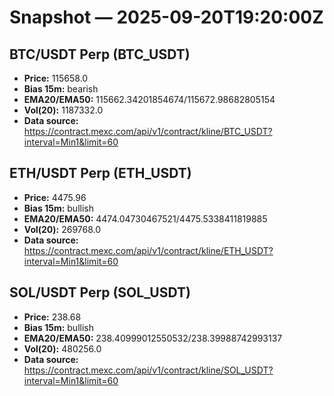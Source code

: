 # Snapshot — 2025-09-20T19:20:00Z

## BTC/USDT Perp (BTC_USDT)
- **Price:** 115658.0
- **Bias 15m:** bearish
- **EMA20/EMA50:** 115662.34201854674/115672.98682805154
- **Vol(20):** 1187332.0
- **Data source:** https://contract.mexc.com/api/v1/contract/kline/BTC_USDT?interval=Min1&limit=60

## ETH/USDT Perp (ETH_USDT)
- **Price:** 4475.96
- **Bias 15m:** bullish
- **EMA20/EMA50:** 4474.04730467521/4475.5338411819885
- **Vol(20):** 269768.0
- **Data source:** https://contract.mexc.com/api/v1/contract/kline/ETH_USDT?interval=Min1&limit=60

## SOL/USDT Perp (SOL_USDT)
- **Price:** 238.68
- **Bias 15m:** bullish
- **EMA20/EMA50:** 238.40999012550532/238.39988742993137
- **Vol(20):** 480256.0
- **Data source:** https://contract.mexc.com/api/v1/contract/kline/SOL_USDT?interval=Min1&limit=60

